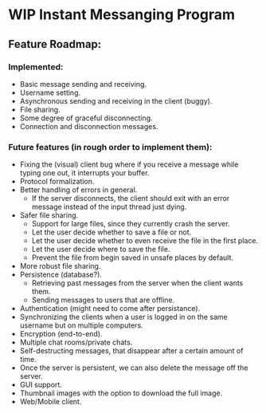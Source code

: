 # WIP Instant Messanging Program

## Feature Roadmap:
### Implemented:
* Basic message sending and receiving.
* Username setting.
* Asynchronous sending and receiving in the client (buggy).
* File sharing.
* Some degree of graceful disconnecting.
* Connection and disconnection messages.

### Future features (in rough order to implement them):
* Fixing the (visual) client bug where if you receive a message while typing one out, it interrupts your buffer.
* Protocol formalization.
* Better handling of errors in general.
  * If the server disconnects, the client should exit with an error message instead of the input thread just dying.
* Safer file sharing.
  * Support for large files, since they currently crash the server.
  * Let the user decide whether to save a file or not.
  * Let the user decide whether to even receive the file in the first place.
  * Let the user decide where to save the file.
  * Prevent the file from begin saved in unsafe places by default.
* More robust file sharing.
* Persistence (database?).
  * Retrieving past messages from the server when the client wants them.
  * Sending messages to users that are offline.
* Authentication (might need to come after persistance).
* Synchronizing the clients when a user is logged in on the same username but on multiple computers.
* Encryption (end-to-end).
* Multiple chat rooms/private chats.
* Self-destructing messages, that disappear after a certain amount of time.
 * Once the server is persistent, we can also delete the message off the server.
* GUI support.
* Thumbnail images with the option to download the full image.
* Web/Mobile client.

